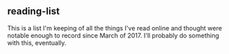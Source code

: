 ## reading-list

This is a list I'm keeping of all the things I've read online and thought were notable enough to record since March of 2017. I'll probably do something with this, eventually.
